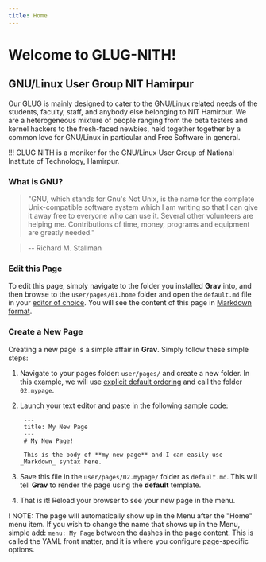 ```yaml
---
title: Home
---
```


# Welcome to GLUG-NITH!
## GNU/Linux User Group NIT Hamirpur

Our GLUG is mainly designed to cater to the GNU/Linux related needs of the students, faculty, staff, and anybody else belonging to NIT Hamirpur. We are a heterogeneous mixture of people ranging from the beta testers and kernel hackers to the fresh-faced newbies, held together together by a common love for GNU/Linux in particular and Free Software in general. 

!!! GLUG NITH is a moniker for the GNU/Linux User Group of National Institute of Technology, Hamirpur.

### What is GNU?


> "GNU, which stands for Gnu's Not Unix, is the name for the complete Unix-compatible software system which I am writing so that I can give it away free to everyone who can use it. Several other volunteers are helping me. Contributions of time, money, programs and equipment are greatly needed."

> -- Richard M. Stallman

### Edit this Page

To edit this page, simply navigate to the folder you installed **Grav** into, and then browse to the `user/pages/01.home` folder and open the `default.md` file in your [editor of choice](http://learn.getgrav.org/basics/requirements).  You will see the content of this page in [Markdown format](http://learn.getgrav.org/content/markdown).

### Create a New Page

Creating a new page is a simple affair in **Grav**.  Simply follow these simple steps:

1. Navigate to your pages folder: `user/pages/` and create a new folder.  In this example, we will use [explicit default ordering](http://learn.getgrav.org/content/content-pages) and call the folder `02.mypage`.
2. Launch your text editor and paste in the following sample code:

        ---
        title: My New Page
        ---
        # My New Page!

        This is the body of **my new page** and I can easily use _Markdown_ syntax here.

3. Save this file in the `user/pages/02.mypage/` folder as `default.md`. This will tell **Grav** to render the page using the **default** template.
4. That is it! Reload your browser to see your new page in the menu.

! NOTE: The page will automatically show up in the Menu after the "Home" menu item. If you wish to change the name that shows up in the Menu, simple add: `menu: My Page` between the dashes in the page content. This is called the YAML front matter, and it is where you configure page-specific options.
